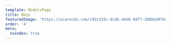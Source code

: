 ```yaml
---
template: ModelsPage
title: Boys
featuredImage: 'https://ucarecdn.com/c92c333c-dcdb-4eb6-9df7-388bbd97bd3f/'
order: '4'
meta:
  noindex: true
---
```


